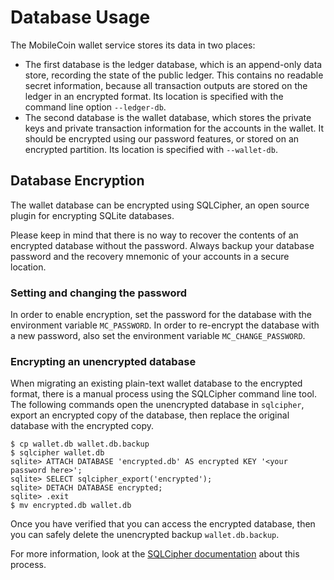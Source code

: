 # Database Usage

The MobileCoin wallet service stores its data in two places:
- The first database is the ledger database, which is an append-only data store, recording the state of the public ledger. This contains no readable secret information, because all transaction outputs are stored on the ledger in an encrypted format. Its location is specified with the command line option `--ledger-db`.
- The second database is the wallet database, which stores the private keys and private transaction information for the accounts in the wallet. It should be encrypted using our password features, or stored on an encrypted partition. Its location is specified with `--wallet-db`.

## Database Encryption
The wallet database can be encrypted using SQLCipher, an open source plugin for encrypting SQLite databases.

Please keep in mind that there is no way to recover the contents of an encrypted database without the password. Always backup your database password and the recovery mnemonic of your accounts in a secure location.

### Setting and changing the password
In order to enable encryption, set the password for the database with the environment variable `MC_PASSWORD`. In order to re-encrypt the database with a new password, also set the environment variable `MC_CHANGE_PASSWORD`.

### Encrypting an unencrypted database
When migrating an existing plain-text wallet database to the encrypted format, there is a manual process using the SQLCipher command line tool. The following commands open the unencrypted database in `sqlcipher`, export an encrypted copy of the database, then replace the original database with the encrypted copy.

    $ cp wallet.db wallet.db.backup
    $ sqlcipher wallet.db
    sqlite> ATTACH DATABASE 'encrypted.db' AS encrypted KEY '<your password here>';
    sqlite> SELECT sqlcipher_export('encrypted');
    sqlite> DETACH DATABASE encrypted;
    sqlite> .exit
    $ mv encrypted.db wallet.db

Once you have verified that you can access the encrypted database, then you can safely delete the unencrypted backup `wallet.db.backup`.

For more information, look at the [SQLCipher documentation](https://www.zetetic.net/sqlcipher/sqlcipher-api/#sqlcipher_export) about this process.
